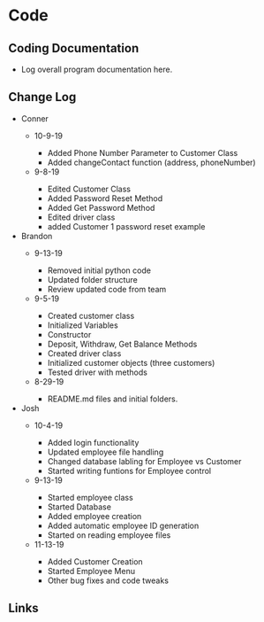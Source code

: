 <h1>Code</h1>

<h2>Coding Documentation</h2>
<ul>
	<li>Log overall program documentation here.</li>
</ul>

<h2>Change Log</h2>
<ul>
	<li>Conner</li>
	<ul>
		<li>10-9-19</li>
		<ul> 
		    	<li>Added Phone Number Parameter to Customer Class</li>
		    	<li>Added changeContact function (address, phoneNumber)</li>
		</ul>	
		<li>9-8-19</li>
		<ul> 
		    	<li>Edited Customer Class</li>
		    	<li>Added Password Reset Method</li>
		    	<li>Added Get Password Method</li>
		    	<li>Edited driver class</li>
		    	<li>added Customer 1 password reset example</li>
		</ul>	
	</ul>      
	<li>Brandon</li>
        <ul>
		<li>9-13-19</li>
		<ul>
			<li>Removed initial python code</li>
			<li>Updated folder structure</li>
			<li>Review updated code from team</li>	
		</ul>	
            	<li>9-5-19</li>
            	<ul> 
            		<li>Created customer class</li>
                    	<li>Initialized Variables</li>
                    	<li>Constructor</li>
                    	<li>Deposit, Withdraw, Get Balance Methods</li>
                    	<li>Created driver class</li>
                    	<li>Initialized customer objects (three customers)</li>
                    	<li>Tested driver with methods</li>
                </ul>			
		<li>8-29-19</li>
		<ul>
			 <li>README.md files and initial folders.</li>	
		</ul>	
	</ul>
	<li>Josh</li>
	<ul>
		<li>10-4-19</li>
		<ul>
			<li>Added login functionality</li>
			<li>Updated employee file handling</li>
			<li>Changed database labling for Employee vs Customer</li>
			<li>Started writing funtions for Employee control</li>
		</ul>
		<li>9-13-19</li>
		<ul>
			<li>Started employee class</li>
			<li>Started Database</li>
			<li>Added employee creation</li>
			<li>Added automatic employee ID generation</li>
			<li>Started on reading employee files</li>
		</ul>
		<li>11-13-19</li>
		<ul>
			<li>Added Customer Creation</li>
			<li>Started Employee Menu</li>
			<li>Other bug fixes and code tweaks</li>
		</ul>
	</ul>	
</ul>

<h2>Links</h2>


